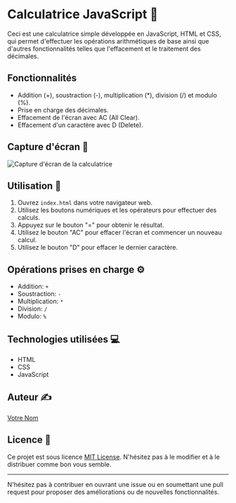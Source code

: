 # Calculatrice JavaScript 🧮

Ceci est une calculatrice simple développée en JavaScript, HTML et CSS, qui permet d'effectuer les opérations arithmétiques de base ainsi que d'autres fonctionnalités telles que l'effacement et le traitement des décimales.

## Fonctionnalités

- Addition (+), soustraction (-), multiplication (*), division (/) et modulo (%).
- Prise en charge des décimales.
- Effacement de l'écran avec AC (All Clear).
- Effacement d'un caractère avec D (Delete).

## Capture d'écran 📸

![Capture d'écran de la calculatrice](screenshot.png)

## Utilisation 🚀

1. Ouvrez `index.html` dans votre navigateur web.
2. Utilisez les boutons numériques et les opérateurs pour effectuer des calculs.
3. Appuyez sur le bouton "=" pour obtenir le résultat.
4. Utilisez le bouton "AC" pour effacer l'écran et commencer un nouveau calcul.
5. Utilisez le bouton "D" pour effacer le dernier caractère.

## Opérations prises en charge ⚙️

- Addition: `+`
- Soustraction: `-`
- Multiplication: `*`
- Division: `/`
- Modulo: `%`

## Technologies utilisées 💻

- HTML
- CSS
- JavaScript

## Auteur ✍️

[Votre Nom](https://github.com/votre-utilisateur)

## Licence 📝

Ce projet est sous licence [MIT License](LICENSE). N'hésitez pas à le modifier et à le distribuer comme bon vous semble.

---

N'hésitez pas à contribuer en ouvrant une issue ou en soumettant une pull request pour proposer des améliorations ou de nouvelles fonctionnalités.

